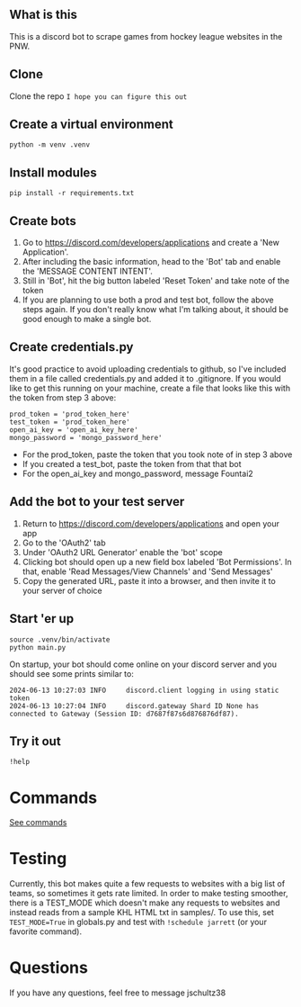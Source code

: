 ## What is this
This is a discord bot to scrape games from hockey league websites in the PNW.

## Clone
Clone the repo
`I hope you can figure this out`

## Create a virtual environment
`python -m venv .venv`

## Install modules
`pip install -r requirements.txt`

## Create bots
1. Go to https://discord.com/developers/applications and create a 'New Application'.
2. After including the basic information, head to the 'Bot' tab and enable the
'MESSAGE CONTENT INTENT'. 
3. Still in 'Bot', hit the big button labeled 'Reset Token' and take note of the token
4. If you are planning to use both a prod and test bot, follow the above steps again.
If you don't really know what I'm talking about, it should be good enough to make a
single bot.

## Create credentials.py
It's good practice to avoid uploading credentials to github, so I've included
them in a file called credentials.py and added it to .gitignore. If you
would like to get this running on your machine, create a file that looks like
this with the token from step 3 above:

```
prod_token = 'prod_token_here'
test_token = 'prod_token_here'
open_ai_key = 'open_ai_key_here'
mongo_password = 'mongo_password_here'
```

- For the prod_token, paste the token that you took note of in step 3 above
- If you created a test_bot, paste the token from that that bot
- For the open_ai_key and mongo_password, message Fountai2

## Add the bot to your test server
1. Return to https://discord.com/developers/applications and open your app
2. Go to the 'OAuth2' tab
3. Under 'OAuth2 URL Generator' enable the 'bot' scope
4. Clicking bot should open up a new field box labeled 'Bot Permissions'. In that,
enable 'Read Messages/View Channels' and 'Send Messages'
5. Copy the generated URL, paste it into a browser, and then invite it to your server of
choice

## Start 'er up
```
source .venv/bin/activate
python main.py
```

On startup, your bot should come online on your discord server and you should see some
prints similar to:
```
2024-06-13 10:27:03 INFO     discord.client logging in using static token
2024-06-13 10:27:04 INFO     discord.gateway Shard ID None has connected to Gateway (Session ID: d7687f87s6d876876df87).
```

## Try it out
`!help`

# Commands
[See commands](https://github.com/jschultz38/degenbot/blob/master/bot.py)

# Testing
Currently, this bot makes quite a few requests to websites with a big list of teams, so sometimes it gets rate limited.
In order to make testing smoother, there is a TEST_MODE which doesn't make any requests to websites and instead reads
from a sample KHL HTML txt in samples/. To use this, set `TEST_MODE=True` in globals.py and test with 
`!schedule jarrett` (or your favorite command).

# Questions
If you have any questions, feel free to message jschultz38
